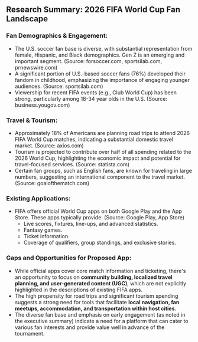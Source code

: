 ## Research Summary: 2026 FIFA World Cup Fan Landscape

### Fan Demographics & Engagement:
*   The U.S. soccer fan base is diverse, with substantial representation from female, Hispanic, and Black demographics. Gen Z is an emerging and important segment. (Source: forsoccer.com, sportsilab.com, prnewswire.com)
*   A significant portion of U.S.-based soccer fans (76%) developed their fandom in childhood, emphasizing the importance of engaging younger audiences. (Source: sportsilab.com)
*   Viewership for recent FIFA events (e.g., Club World Cup) has been strong, particularly among 18-34 year olds in the U.S. (Source: business.yougov.com)

### Travel & Tourism:
*   Approximately 18% of Americans are planning road trips to attend 2026 FIFA World Cup matches, indicating a substantial domestic travel market. (Source: axios.com)
*   Tourism is projected to contribute over half of all spending related to the 2026 World Cup, highlighting the economic impact and potential for travel-focused services. (Source: statista.com)
*   Certain fan groups, such as English fans, are known for traveling in large numbers, suggesting an international component to the travel market. (Source: goalofthematch.com)

### Existing Applications:
*   FIFA offers official World Cup apps on both Google Play and the App Store. These apps typically provide: (Source: Google Play, App Store)
    *   Live scores, fixtures, line-ups, and advanced statistics.
    *   Fantasy games.
    *   Ticket information.
    *   Coverage of qualifiers, group standings, and exclusive stories.

### Gaps and Opportunities for Proposed App:
*   While official apps cover core match information and ticketing, there's an opportunity to focus on **community building, localized travel planning, and user-generated content (UGC)**, which are not explicitly highlighted in the descriptions of existing FIFA apps.
*   The high propensity for road trips and significant tourism spending suggests a strong need for tools that facilitate **local navigation, fan meetups, accommodation, and transportation within host cities**.
*   The diverse fan base and emphasis on early engagement (as noted in the executive summary) indicate a need for a platform that can cater to various fan interests and provide value well in advance of the tournament.
